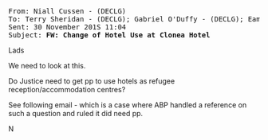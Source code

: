 <pre><tt>From: Niall Cussen - (DECLG)
To: Terry Sheridan - (DECLG); Gabriel O'Duffy - (DECLG); Eamonn Kelly - (DECLG)
Sent: 30 November 201S 11:04
Subject: <b>FW: Change of Hotel Use at Clonea Hotel</b></tt></pre>

Lads

We need to look at this.

Do Justice need to get pp to use hotels as refugee reception/accommodation centres?

See following email - which is a case where ABP handled a reference on such a question and ruled it did need pp.

N